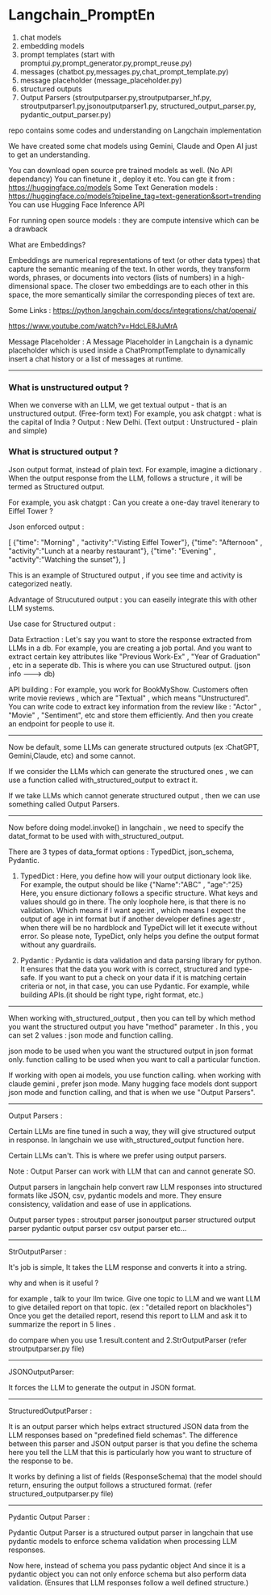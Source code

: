 # Langchain_PromptEn


1. chat models
2. embedding models 
3. prompt templates (start with promptui.py,prompt_generator.py,prompt_reuse.py)
4. messages (chatbot.py,messages.py,chat_prompt_template.py)
5. message placeholder (message_placeholder.py)
6. structured outputs
7. Output Parsers (stroutputparser.py,stroutputparser_hf.py, stroutputparser1.py,jsonoutputparser1.py,
   structured_output_parser.py, pydantic_output_parser.py)




repo contains some codes and understanding on Langchain implementation

We have created some chat models using Gemini, Claude and Open AI just to get an understanding.

You can download open source pre trained models as well. (No API dependancy)
You can finetune it , deploy it etc.
You can gte it from : https://huggingface.co/models 
Some Text Generation models : https://huggingface.co/models?pipeline_tag=text-generation&sort=trending
You can use Hugging Face Inference API 

For running open source models : they are compute intensive which can be a drawback


What are Embeddings?

Embeddings are numerical representations of text (or other data types) that capture the semantic meaning of the text. 
In other words, they transform words, phrases, or documents into vectors (lists of numbers) in a high-dimensional space. 
The closer two embeddings are to each other in this space, the more semantically similar the corresponding pieces of text are.

Some Links : 
https://python.langchain.com/docs/integrations/chat/openai/

https://www.youtube.com/watch?v=HdcLE8JuMrA


Message Placeholder : 
A Message Placeholder in Langchain is a dynamic placeholder which is used inside a ChatPromptTemplate to 
dynamically insert a chat history or a list of messages at runtime.

---------------------------------------------------------------------------------------------------------------------
### What is unstructured output ? 

When we converse with an LLM, we get textual output - that is an unstructured output. (Free-form text)
For example, you ask chatgpt : what is the capital of India ? Output : New Delhi. (Text output : Unstructured - plain and simple)



### What is structured output ? 

Json output format, instead of plain text. 
For example, imagine a dictionary . 
When the output response from the LLM, follows a structure , it will be termed as Structured output.

For example, you ask chatgpt : Can you create a one-day travel itenerary to Eiffel Tower ?

Json enforced output : 

[
 {"time": "Morning" , "activity":"Visting Eiffel Tower"},
 {"time": "Afternoon" , "activity":"Lunch at a nearby restaurant"},
 {"time": "Evening" , "activity":"Watching the sunset"},
]

This is an example of Structured output , if you see time and activity is categorized neatly. 

Advantage of Strucutured output : you can easeily integrate this with other LLM systems.


Use case for Structured output : 

Data Extraction : Let's say you want to store the response extracted from LLMs in a db.
For example, you are creating a job portal. And you want to extract certain key attributes
like "Previous Work-Ex" , "Year of Graduation" , etc in a seperate db.
This is where you can use Structured output. (json info ---> db)

API building : For example, you work for BookMyShow.
Customers often write movie reviews , which are "Textual" , which means "Unstructured".
You can write code to extract key information from the review like : "Actor" , "Movie" , "Sentiment", etc 
and store them efficiently. And then you create an endpoint for people to use it.

-------------------------------------------------------------------------------------------------------------

Now be default, some LLMs can generate structured outputs (ex :ChatGPT, Gemini,Claude, etc) and some cannot.

If we consider the LLMs which can generate the structured ones , we can use a function 
called with_structured_output to extract it.

If we take LLMs which cannot generate structured output , then we can use something called
Output Parsers.

------------------------------------------------------------------------------------
Now before doing model.invoke() in langchain , we need to specify the datat_format to be used with with_structured_output.

There are 3 types of data_format options : TypedDict, json_schema, Pydantic.

1. TypedDict :
Here, you define how will your output dictionary look like. For example, the output should be like {"Name":"ABC" , "age":"25}
Here, you ensure dictionary follows a specific structure. What keys and values should go in there.
The only loophole here, is that there is no validation.
Which means if I want age:int , which means I expect the output of age in int format
but if another developer defines age:str , when there will be no hardblock and TypeDict will let it execute without error.
So please note, TypeDict, only helps you define the output format without any guardrails.

2. Pydantic :
Pydantic is data validation and data parsing library for python. It ensures that the data you work with is
correct, structured and type-safe.
If you want to put a check on your data if it is matching certain criteria or not, in that case, you can use Pydantic.
For example, while building APIs.(it should be right type, right format, etc.)

-----------------------------------------------------------------------------------------------------------

When working with_structured_output , then you can tell by which method you want the structured output
you have "method" parameter .
In this , you can set 2 values : json mode and function calling.

json mode to be used when you want the structured output in json format only.
function calling to be used when you want to call a particular function.

If working with open ai models, you use function calling.
when working with claude gemini , prefer json mode.
Many hugging face models dont support json mode and function calling, and that is when we use "Output Parsers".

-------------------------------------------------------------------------------------------------------------------

Output Parsers : 

Certain LLMs are fine tuned in such a way, they will give structured output in response. 
In langchain we use with_structured_output function here. 

Certain LLMs can't. 
This is where we prefer using output parsers.

Note : Output Parser can work with LLM that can and cannot generate SO.

Output parsers in langchain help convert raw LLM responses into structured formats like 
JSON, csv, pydantic models and more. They ensure consistency, validation and ease of use in applications. 

Output parser types : 
stroutput parser
jsonoutput parser
structured output parser
pydantic output parser
csv output parser
etc...

-------------------------------------------------

StrOutputParser :

It's job is simple, It takes the LLM response and converts it into a string.

why and when is it useful ? 

for example ,
talk to your llm twice. Give one topic to LLM and we want LLM to give detailed report on that topic. (ex : "detailed report on blackholes")
Once you get the detailed report, resend this report to LLM and ask it to summarize the report in 5 lines .

do compare when you use 1.result.content  and  2.StrOutputParser 
(refer stroutputparser.py file)



-------------------------------------------------

JSONOutputParser:

It forces the LLM to generate the output in JSON format. 

-------------------------------------------------

StructuredOutputParser : 

It is an output parser which helps extract structured JSON data from the LLM responses
based on "predefined field schemas".
The difference between this parser and JSON output parser is that you define the schema here
you tell the LLM that this is particularly how you want to structure of the response to be.

It works by defining a list of fields (ResponseSchema) that the model should return, ensuring
the output follows a structured format. (refer structured_outputparser.py file)


-------------------------------------------------

Pydantic Output Parser : 

Pydantic Output Parser is a structured output parser in langchain 
that use pydantic models to enforce schema validation when processing LLM responses. 

Now here, instead of schema you pass pydantic object
And since it is a pydantic object you can not only enforce schema but also perform data validation.
(Ensures that LLM responses follow a well defined structure.)